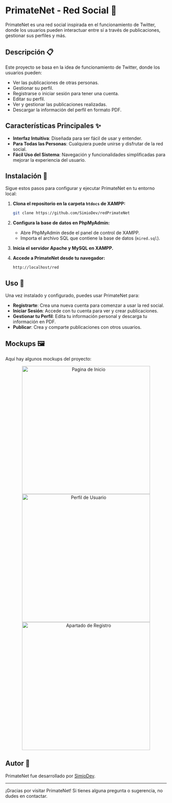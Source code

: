 # PrimateNet - Red Social 🐒

PrimateNet es una red social inspirada en el funcionamiento de Twitter, donde los usuarios pueden interactuar entre sí a través de publicaciones, gestionar sus perfiles y más.

## Descripción 📋

Este proyecto se basa en la idea de funcionamiento de Twitter, donde los usuarios pueden:
- Ver las publicaciones de otras personas.
- Gestionar su perfil.
- Registrarse o iniciar sesión para tener una cuenta.
- Editar su perfil.
- Ver y gestionar las publicaciones realizadas.
- Descargar la información del perfil en formato PDF.

## Características Principales ✨

- **Interfaz Intuitiva**: Diseñada para ser fácil de usar y entender.
- **Para Todas las Personas**: Cualquiera puede unirse y disfrutar de la red social.
- **Fácil Uso del Sistema**: Navegación y funcionalidades simplificadas para mejorar la experiencia del usuario.

## Instalación 🚀

Sigue estos pasos para configurar y ejecutar PrimateNet en tu entorno local:

1. **Clona el repositorio en la carpeta `htdocs` de XAMPP:**
    ```bash
    git clone https://github.com/SimioDev/redPrimateNet
    ```

2. **Configura la base de datos en PhpMyAdmin:**
    - Abre PhpMyAdmin desde el panel de control de XAMPP.
    - Importa el archivo SQL que contiene la base de datos (`mired.sql`).

3. **Inicia el servidor Apache y MySQL en XAMPP.**

4. **Accede a PrimateNet desde tu navegador:**
    ```
    http://localhost/red
    ```

## Uso 📌

Una vez instalado y configurado, puedes usar PrimateNet para:

- **Registrarte**: Crea una nueva cuenta para comenzar a usar la red social.
- **Iniciar Sesión**: Accede con tu cuenta para ver y crear publicaciones.
- **Gestionar tu Perfil**: Edita tu información personal y descarga tu información en PDF.
- **Publicar**: Crea y comparte publicaciones con otros usuarios.

## Mockups 🖼️

Aquí hay algunos mockups del proyecto:

<div align="center">
  <picture>
    <img src="http://imgfz.com/i/3fhtSEd.png" alt="Pagina de Inicio" width="400"/>
  </picture>
  <picture>
    <img src="http://imgfz.com/i/RVezB4Z.png" alt="Perfil de Usuario" width="400"/>
  </picture>
  <picture>
    <img src="http://imgfz.com/i/C5Qwm2z.png" alt="Apartado de Registro" width="400"/>
  </picture>
</div>

## Autor 👤

PrimateNet fue desarrollado por [SimioDev](https://github.com/SimioDev).

---

¡Gracias por visitar PrimateNet! Si tienes alguna pregunta o sugerencia, no dudes en contactar.

